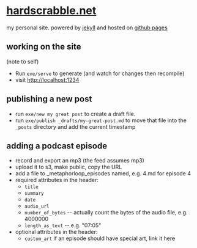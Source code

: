 # [hardscrabble.net](https://www.hardscrabble.net)

my personal site. powered by [jekyll](http://jekyllrb.com/) and hosted on
[github pages](http://pages.github.com/)

## working on the site

(note to self)

* Run `exe/serve` to generate (and watch for changes then recompile)
* visit <http://localhost:1234>

## publishing a new post

* run `exe/new my great post` to create a draft file.
* run `exe/publish _drafts/my-great-post.md` to move that file into the `_posts`
directory and add the current timestamp

## adding a podcast episode

* record and export an mp3 (the feed assumes mp3)
* upload it to s3, make public, copy the URL
* add a file to _metaphorloop_episodes named, e.g. 4.md for episode 4
* required attributes in the header:
  * `title`
  * `summary`
  * `date`
  * `audio_url`
  * `number_of_bytes` -- actually count the bytes of the audio file, e.g. 4000000
  * `length_as_text` -- e.g. "07:05"
* optional attributes in the header:
  * `custom_art` if an episode should have special art, link it here
